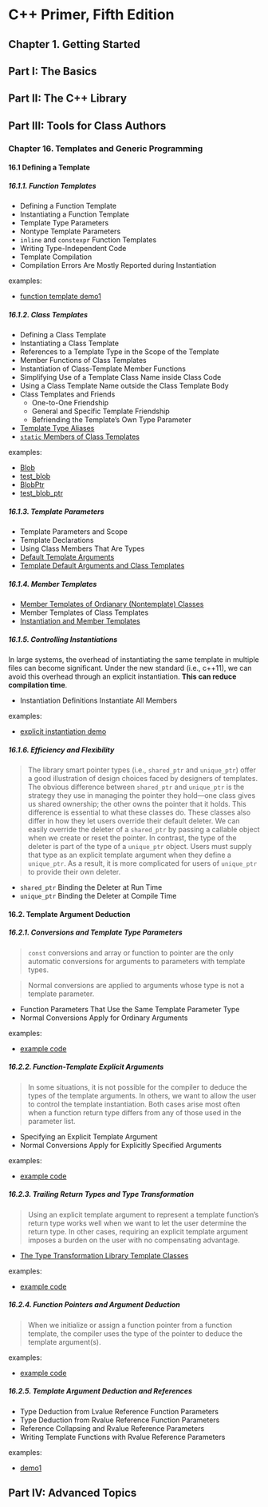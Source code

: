 # C++ Primer, Fifth Edition

## Chapter 1. Getting Started
## Part I: The Basics
## Part II: The C++ Library
## Part III: Tools for Class Authors
### Chapter 16. Templates and Generic Programming
#### 16.1 Defining a Template
##### 16.1.1. Function Templates
- Defining a Function Template
- Instantiating a Function Template
- Template Type Parameters
- Nontype Template Parameters
- `inline` and `constexpr` Function Templates
- Writing Type-Independent Code
- Template Compilation
- Compilation Errors Are Mostly Reported during Instantiation

examples:
- [function template demo1](./template_and_generic_programming/func_template_demo1.cpp)

##### 16.1.2. Class Templates
- Defining a Class Template
- Instantiating a Class Template
- References to a Template Type in the Scope of the Template
- Member Functions of Class Templates
- Instantiation of Class-Template Member Functions
- Simplifying Use of a Template Class Name inside Class Code
- Using a Class Template Name outside the Class Template Body
- Class Templates and Friends
    - One-to-One Friendship
    - General and Specific Template Friendship
    - Befriending the Template’s Own Type Parameter
- [Template Type Aliases](./template_and_generic_programming/template_type_aliases.cpp)
- [`static` Members of Class Templates](./template_and_generic_programming/static_member_of_class_template.cpp)

examples:
- [Blob](./template_and_generic_programming/blob.h)
- [test_blob](./template_and_generic_programming/test_blob.cpp)
- [BlobPtr](./template_and_generic_programming/blob_ptr.h)
- [test_blob_ptr](./template_and_generic_programming/test_blob_ptr.cpp)

##### 16.1.3. Template Parameters
- Template Parameters and Scope
- Template Declarations
- Using Class Members That Are Types
- [Default Template Arguments](./template_and_generic_programming/default_template_args.cpp)
- [Template Default Arguments and Class Templates](./template_and_generic_programming/class_templates_default_args.cpp)

##### 16.1.4. Member Templates
- [Member Templates of Ordianary (Nontemplate) Classes](./template_and_generic_programming/member_templates_of_nontemplate_classes.cpp)
- Member Templates of Class Templates
- [Instantiation and Member Templates](./template_and_generic_programming/test_blob_2.cpp)

##### 16.1.5. Controlling Instantiations

In large systems, the overhead of instantiating the same template in multiple files
can become significant. Under the new standard (i.e., c++11), we can avoid this overhead through
an explicit instantiation. **This can reduce compilation time**.

- Instantiation Definitions Instantiate All Members

examples:
- [explicit instantiation demo](./template_and_generic_programming/explicit_instantiation_demo/)

##### 16.1.6. Efficiency and Flexibility

> The library smart pointer types (i.e., `shared_ptr` and `unique_ptr`) offer a good illustration of design choices faced by designers of templates. The obvious difference between `shared_ptr` and `unique_ptr` is the strategy they use in managing the pointer they hold—one class gives us shared ownership; the other owns the pointer that it holds. This difference is essential to what these classes do. These classes also differ in how they let users override their default deleter. We can easily override the deleter of a `shared_ptr` by passing a callable object when we create or reset the pointer. In contrast, the type of the deleter is part of the type of a `unique_ptr` object. Users must supply that type as an explicit template argument when they define a `unique_ptr`. As a result, it is more complicated for users of `unique_ptr` to provide their own deleter.

- `shared_ptr` Binding the Deleter at Run Time
- `unique_ptr` Binding the Deleter at Compile Time

#### 16.2. Template Argument Deduction
##### 16.2.1. Conversions and Template Type Parameters
> `const` conversions and array or function to pointer are the only automatic conversions for arguments to parameters with template types.

> Normal conversions are applied to arguments whose type is not a template parameter.
- Function Parameters That Use the Same Template Parameter Type
- Normal Conversions Apply for Ordinary Arguments

examples:
- [example code](./template_and_generic_programming/conversions_and_temp_type_params.cpp)

##### 16.2.2. Function-Template Explicit Arguments
> In some situations, it is not possible for the compiler to deduce the types of the template arguments. In others, we want to allow the user to control the template instantiation. Both cases arise most often when a function return type differs from any of those used in the parameter list.
- Specifying an Explicit Template Argument
- Normal Conversions Apply for Explicitly Specified Arguments

examples:
- [example code](./template_and_generic_programming/func-template_explicit_args.cpp)

##### 16.2.3. Trailing Return Types and Type Transformation
> Using an explicit template argument to represent a template function’s return type works well when we want to let the user determine the return type. In other cases, requiring an explicit template argument imposes a burden on the user with no compensating advantage.

- [The Type Transformation Library Template Classes](./template_and_generic_programming/type_transformation.cpp)

examples:
- [example code](./template_and_generic_programming/trailing_return_types.cpp)

##### 16.2.4. Function Pointers and Argument Deduction
> When we initialize or assign a function pointer from a function template, the compiler uses the type of the pointer to deduce the template argument(s).

examples:
- [example code](./template_and_generic_programming/func_pointers_and_args_deduction.cpp)

##### 16.2.5. Template Argument Deduction and References
- Type Deduction from Lvalue Reference Function Parameters
- Type Deduction from Rvalue Reference Function Parameters
- Reference Collapsing and Rvalue Reference Parameters
- Writing Template Functions with Rvalue Reference Parameters

examples:
- [demo1](./template_and_generic_programming/template_type_deduction_and_refrences.cpp)

## Part IV: Advanced Topics